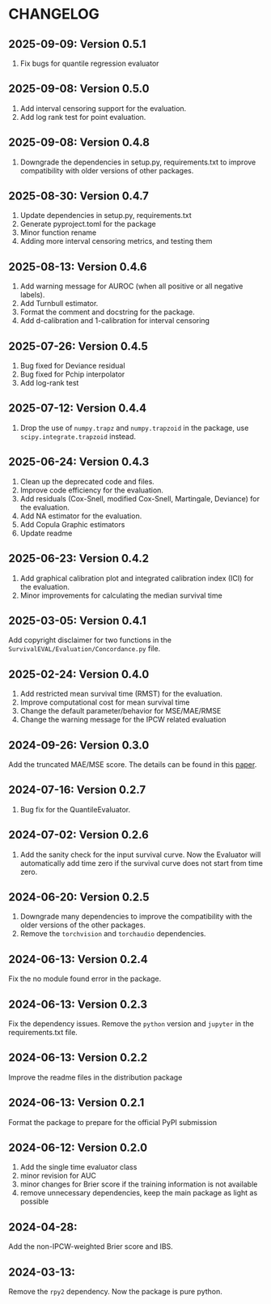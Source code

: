 # CHANGELOG

## 2025-09-09: Version 0.5.1
1. Fix bugs for quantile regression evaluator

## 2025-09-08: Version 0.5.0
1. Add interval censoring support for the evaluation.
2. Add log rank test for point evaluation.

## 2025-09-08: Version 0.4.8
1. Downgrade the dependencies in setup.py, requirements.txt to improve compatibility with older versions of other packages.

## 2025-08-30: Version 0.4.7
1. Update dependencies in setup.py, requirements.txt
2. Generate pyproject.toml for the package
3. Minor function rename
4. Adding more interval censoring metrics, and testing them

## 2025-08-13: Version 0.4.6
1. Add warning message for AUROC (when all positive or all negative labels).
2. Add Turnbull estimator.
3. Format the comment and docstring for the package.
4. Add d-calibration and 1-calibration for interval censoring

## 2025-07-26: Version 0.4.5
1. Bug fixed for Deviance residual
2. Bug fixed for Pchip interpolator 
3. Add log-rank test

## 2025-07-12: Version 0.4.4
1. Drop the use of `numpy.trapz` and `numpy.trapzoid` in the package, use `scipy.integrate.trapzoid` instead.

## 2025-06-24: Version 0.4.3
1. Clean up the deprecated code and files.
2. Improve code efficiency for the evaluation.
3. Add residuals (Cox-Snell, modified Cox-Snell, Martingale, Deviance) for the evaluation.
4. Add NA estimator for the evaluation.
5. Add Copula Graphic estimators
6. Update readme

## 2025-06-23: Version 0.4.2
1. Add graphical calibration plot and integrated calibration index (ICI) for the evaluation.
2. Minor improvements for calculating the median survival time

## 2025-03-05: Version 0.4.1
Add copyright disclaimer for two functions in the `SurvivalEVAL/Evaluation/Concordance.py` file.

## 2025-02-24: Version 0.4.0
1. Add restricted mean survival time (RMST) for the evaluation.
2. Improve computational cost for mean survival time
3. Change the default parameter/behavior for MSE/MAE/RMSE
4. Change the warning message for the IPCW related evaluation

## 2024-09-26: Version 0.3.0
Add the truncated MAE/MSE score. 
The details can be found in this [paper](https://ojs.aaai.org/index.php/AAAI-SS/article/view/27716).

## 2024-07-16: Version 0.2.7
1. Bug fix for the QuantileEvaluator.

## 2024-07-02: Version 0.2.6
1. Add the sanity check for the input survival curve. 
Now the Evaluator will automatically add time zero if the survival curve does not start from time zero.

## 2024-06-20: Version 0.2.5
1. Downgrade many dependencies to improve the compatibility with the older versions of the other packages.
2. Remove the `torchvision` and `torchaudio` dependencies.

## 2024-06-13: Version 0.2.4
Fix the no module found error in the package.

## 2024-06-13: Version 0.2.3
Fix the dependency issues. Remove the `python` version and `jupyter` in the requirements.txt file.

## 2024-06-13: Version 0.2.2
Improve the readme files in the distribution package

## 2024-06-13: Version 0.2.1
Format the package to prepare for the official PyPI submission

## 2024-06-12: Version 0.2.0
1. Add the single time evaluator class
2. minor revision for AUC
3. minor changes for Brier score if the training information is not available 
4. remove unnecessary dependencies, keep the main package as light as possible

## 2024-04-28: 
Add the non-IPCW-weighted Brier score and IBS.

## 2024-03-13: 
Remove the `rpy2` dependency. Now the package is pure python.


